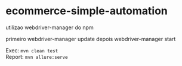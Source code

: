 # ecommerce-simple-automation


utilizao webdriver-manager do npm

primeiro webdriver-manager update
depois webdriver-manager start

Exec:
`mvn clean test`  
Report:
`mvn allure:serve`
